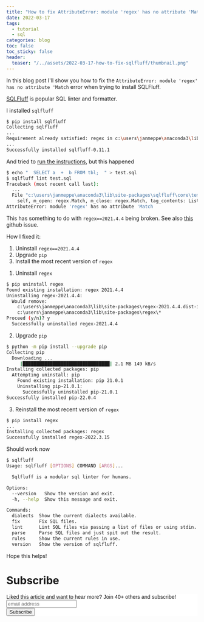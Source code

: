 ```yaml
---
title: "How to fix AttributeError: module 'regex' has no attribute 'Match' for SQLFluff"
date: 2022-03-17
tags:
  - tutorial
  - sql
categories: blog
toc: false
toc_sticky: false
header:
  teaser: "/../assets/2022-03-17-how-to-fix-sqlfluff/thumbnail.png"
---
```


In this blog post I'll show you how to fix the `AttributeError: module 'regex' has no attribute 'Match` error when trying to install SQLFluff. 

[SQLFluff](https://www.sqlfluff.com/) is popular SQL linter and formatter. 

I installed `sqlfluff`

```bash
$ pip install sqlfluff
Collecting sqlfluff
...
Requirement already satisfied: regex in c:\users\janmeppe\anaconda3\lib\site-packages (from sqlfluff) (2021.4.4)
...
Successfully installed sqlfluff-0.11.1
```

And tried to [run the instructions](https://docs.sqlfluff.com/en/stable/gettingstarted.html), but this happened

```bash
$ echo "  SELECT a  +  b FROM tbl;  " > test.sql
$ sqlfluff lint test.sql
Traceback (most recent call last):
  ...
  File "c:\users\janmeppe\anaconda3\lib\site-packages\sqlfluff\core\templaters\slicers\tracer.py", line 389, in JinjaAnalyzer
    self, m_open: regex.Match, m_close: regex.Match, tag_contents: List[str]
AttributeError: module 'regex' has no attribute 'Match
```

This has something to do with `regex==2021.4.4` being broken. See also [this](https://www.google.com/url?q=https://github.com/psf/black/issues/2623&sa=D&source=docs&ust=1647511821565077&usg=AOvVaw3rKnin_DAvlcN0R8paIPmX) github issue. 

How I fixed it:
1. Uninstall `regex==2021.4.4`
2. Upgrade `pip`
3. Install the most recent version of `regex`

1) Uninstall `regex`

```bash
$ pip uninstall regex
Found existing installation: regex 2021.4.4
Uninstalling regex-2021.4.4:
  Would remove:
    c:\users\janmeppe\anaconda3\lib\site-packages\regex-2021.4.4.dist-info\*
    c:\users\janmeppe\anaconda3\lib\site-packages\regex\*
Proceed (y/n)? y
  Successfully uninstalled regex-2021.4.4
```

2) Upgrade `pip`

```bash
$ python -m pip install --upgrade pip
Collecting pip
  Downloading ...
     |████████████████████████████████| 2.1 MB 149 kB/s
Installing collected packages: pip
  Attempting uninstall: pip
    Found existing installation: pip 21.0.1
    Uninstalling pip-21.0.1:
      Successfully uninstalled pip-21.0.1
Successfully installed pip-22.0.4
```

3) Reinstall the most recent version of `regex`

```bash
$ pip install regex
...
Installing collected packages: regex
Successfully installed regex-2022.3.15
```

Should work now

```bash
$ sqlfluff
Usage: sqlfluff [OPTIONS] COMMAND [ARGS]...

  Sqlfluff is a modular sql linter for humans.

Options:
  --version   Show the version and exit.
  -h, --help  Show this message and exit.

Commands:
  dialects  Show the current dialects available.
  fix       Fix SQL files.
  lint      Lint SQL files via passing a list of files or using stdin.
  parse     Parse SQL files and just spit out the result.
  rules     Show the current rules in use.
  version   Show the version of sqlfluff.
```

Hope this helps!

<!-- https://longqian.me/2017/02/09/github-jekyll-tag/ -->

# Subscribe

<!-- Begin Mailchimp Signup Form -->
<link href="//cdn-images.mailchimp.com/embedcode/horizontal-slim-10_7.css" rel="stylesheet" type="text/css">
<style type="text/css">
  #mc_embed_signup{background:#fff; clear:left; font:14px Helvetica,Arial,sans-serif; width:100%;}
  /* Add your own Mailchimp form style overrides in your site stylesheet or in this style block.
     We recommend moving this block and the preceding CSS link to the HEAD of your HTML file. */
</style>
<div id="mc_embed_signup">
<form action="https://gmail.us3.list-manage.com/subscribe/post?u=92fe86c389878585bc87837e8&amp;id=50543deff9" method="post" id="mc-embedded-subscribe-form" name="mc-embedded-subscribe-form" class="validate" target="_blank" novalidate>
    <div id="mc_embed_signup_scroll">
  <label for="mce-EMAIL">Liked this article and want to hear more? Join 40+ others and subscribe!</label>
  <input type="email" value="" name="EMAIL" class="email" id="mce-EMAIL" placeholder="email address" required>
    <!-- real people should not fill this in and expect good things - do not remove this or risk form bot signups-->
    <div style="position: absolute; left: -5000px;" aria-hidden="true"><input type="text" name="b_92fe86c389878585bc87837e8_50543deff9" tabindex="-1" value=""></div>
    <div class="clear"><input type="submit" value="Subscribe" name="subscribe" id="mc-embedded-subscribe" class="button"></div>
    </div>
</form>
</div>
<!--End mc_embed_signup-->
